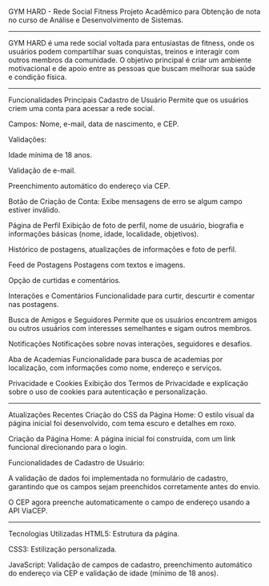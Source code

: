 GYM HARD - Rede Social Fitness
Projeto Acadêmico para Obtenção de nota no curso de Análise e Desenvolvimento de Sistemas.

--------------------------------

GYM HARD é uma rede social voltada para entusiastas de fitness, onde os usuários podem compartilhar suas conquistas, treinos e interagir com outros membros da comunidade. O objetivo principal é criar um ambiente motivacional e de apoio entre as pessoas que buscam melhorar sua saúde e condição física.

--------------------------------

Funcionalidades Principais
Cadastro de Usuário
Permite que os usuários criem uma conta para acessar a rede social.

Campos: Nome, e-mail, data de nascimento, e CEP.

Validações:

Idade mínima de 18 anos.

Validação de e-mail.

Preenchimento automático do endereço via CEP.

Botão de Criação de Conta: Exibe mensagens de erro se algum campo estiver inválido.

Página de Perfil
Exibição de foto de perfil, nome de usuário, biografia e informações básicas (nome, idade, localidade, objetivos).

Histórico de postagens, atualizações de informações e foto de perfil.

Feed de Postagens
Postagens com textos e imagens.

Opção de curtidas e comentários.

Interações e Comentários
Funcionalidade para curtir, descurtir e comentar nas postagens.

Busca de Amigos e Seguidores
Permite que os usuários encontrem amigos ou outros usuários com interesses semelhantes e sigam outros membros.

Notificações
Notificações sobre novas interações, seguidores e desafios.

Aba de Academias
Funcionalidade para busca de academias por localização, com informações como nome, endereço e serviços.

Privacidade e Cookies
Exibição dos Termos de Privacidade e explicação sobre o uso de cookies para autenticação e personalização.

--------------------------------

Atualizações Recentes
Criação do CSS da Página Home: O estilo visual da página inicial foi desenvolvido, com tema escuro e detalhes em roxo.

Criação da Página Home: A página inicial foi construída, com um link funcional direcionando para o login.

Funcionalidades de Cadastro de Usuário:

A validação de dados foi implementada no formulário de cadastro, garantindo que os campos sejam preenchidos corretamente antes do envio.

O CEP agora preenche automaticamente o campo de endereço usando a API ViaCEP.

--------------------------------

Tecnologias Utilizadas
HTML5: Estrutura da página.

CSS3: Estilização personalizada.

JavaScript: Validação de campos de cadastro, preenchimento automático do endereço via CEP e validação de idade (mínimo de 18 anos).
